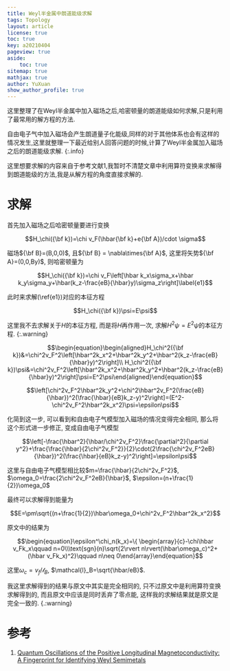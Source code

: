```yaml
---
title: Weyl半金属中朗道能级求解
tags: Topology 
layout: article
license: true
toc: true
key: a20210404
pageview: true
aside:
    toc: true
sitemap: true
mathjax: true
author: YuXuan
show_author_profile: true
---
```

这里整理了在Weyl半金属中加入磁场之后,哈密顿量的朗道能级如何求解,只是利用了最常用的解方程的方法.
<!--more-->
自由电子气中加入磁场会产生朗道量子化能级,同样的对于其他体系也会有这样的情况发生,这里就整理一下最近给别人回答问题的时候,计算了Weyl半金属加入磁场之后的朗道能级求解.
{:.info}

这里想要求解的内容来自于参考文献1,我暂时不清楚文章中利用算符变换来求解得到朗道能级的方法,我是从解方程的角度直接求解的.
# 求解
首先加入磁场之后哈密顿量要进行变换

$$H_\chi({\bf k})=\chi v_F(\hbar{\bf k}+e{\bf A})/cdot \sigma$$

磁场${\bf B}=(B,0,0)$, 且${\bf B} = \nabla\times{\bf A}$, 这里将矢势${\bf A}=(0,0,By)$, 则哈密顿量为

$$H_\chi({\bf k})=\chi v_F\left[\hbar k_x\sigma_x+\hbar k_y\sigma_y+\hbar(k_z-\frac{eB}{\hbar}y)\sigma_z\right]\label{e1}$$

此时来求解(\ref{e1})对应的本征方程

$$H_\chi({\bf k})\psi=E\psi$$

这里我不去求解关于$H$的本征方程, 而是将$H$再作用一次, 求解$H^2\psi=E^2\psi$的本征方程.
{:.warning}

$$\begin{equation}\begin{aligned}H_\chi^2({\bf k})&=\chi^2v_F^2\left[\hbar^2k_x^2+\hbar^2k_y^2+\hbar^2(k_z-\frac{eB}{\hbar}y)^2\right]\\
H_\chi^2({\bf k})\psi&=\chi^2v_F^2\left[\hbar^2k_x^2+\hbar^2k_y^2+\hbar^2(k_z-\frac{eB}{\hbar}y)^2\right]\psi=E^2\psi\end{aligned}\end{equation}$$

$$\left[\chi^2v_F^2\hbar^2k_y^2+\chi^2\hbar^2v_F^2(\frac{eB}{\hbar})^2(\frac{\hbar}{eB}k_z-y)^2\right]=(E^2-\chi^2v_F^2\hbar^2k_x^2)\psi=\epsilon\psi$$

化简到这一步, 可以看到和自由电子气模型加入磁场的情况变得完全相同, 那么将这个形式进一步修正, 变成自由电子气模型

$$\left[-\frac{\hbar^2}{\hbar/\chi^2v_F^2}\frac{\partial^2}{\partial y^2}+\frac{\frac{\hbar}{2\chi^2v_F^2}}{2}\cdot(2\frac{\chi^2v_F^2eB}{\hbar})^2(\frac{\hbar}{eB}k_z-y)^2\right]=\epsilon\psi$$

这里与自由电子气模型相比较$m=\frac{\hbar}{2\chi^2v_F^2}$, $\omega_0=\frac{2\chi^2v_F^2eB}{\hbar}$, $\epsilon=(n+\frac{1}{2})\omega_0$

最终可以求解得到能量为

$$E=\pm\sqrt{(n+\frac{1}{2})\hbar\omega_0+\chi^2v_F^2\hbar^2k_x^2}$$

原文中的结果为

$$\begin{equation}\epsilon^\chi_n(k_x)=\{ \begin{array}{c}-\chi\hbar v_Fk_x\qquad n=0\\\text{sgn}(n)\sqrt{2\rvert n\rvert(\hbar\omega_c)^2+(\hbar v_Fk_x)^2}\qquad n\neq 0\end{array}\end{equation}$$

这里$\omega_c=v_f/\mathcal{l}_B$, $\mathcal{l}_B=\sqrt{\hbar/eB}$. 

我这里求解得到的结果与原文中其实是完全相同的, 只不过原文中是利用算符变换求解得到的, 而且原文中应该是同时丢弃了零点能, 这样我的求解结果就是原文是完全一致的.
{.:warning}

# 参考
1. [Quantum Oscillations of the Positive Longitudinal Magnetoconductivity: A Fingerprint for Identifying Weyl Semimetals](https://journals.aps.org/prl/abstract/10.1103/PhysRevLett.122.036601)

